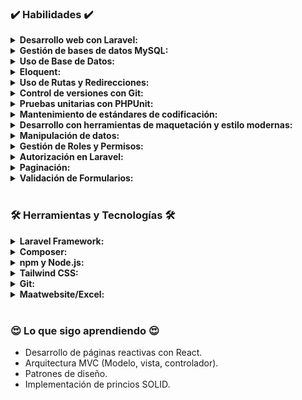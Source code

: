 ### ✔️ Habilidades ✔️
<details>
<summary><strong>Desarrollo web con Laravel:</strong></summary>
<p>Mi experiencia se centra en el uso de este framework. Me centro en desarrollar aplicaciones web sólidas y eficientes utilizando el marco de trabajo PHP.</p>
</details>

<details>
<summary><strong>Gestión de bases de datos MySQL:</strong></summary>
<p>Configurar, administrar e interactuar con bases de datos MySQL en aplicaciones web.</p>
</details>

<details>
<summary><strong>Uso de Base de Datos:</strong></summary>
<p>Operaciones CRUD para manipulación de datos.</p>
</details>

<details>
<summary><strong>Eloquent:</strong></summary>
<p>Uso de Eloquent ORM de Laravel para recuperar y gestionar datos de manera eficiente y coherente.</p>
</details>

<details>
<summary><strong>Uso de Rutas y Redirecciones:</strong></summary>
<p>Redirección a rutas específicas después de las operaciones CRUD para navegar por las aplicaciones.</p>
</details>

<details>
<summary><strong>Control de versiones con Git:</strong></summary>
<p>Capacidad para colaborar en proyectos, llevar un registro de cambios y trabajar de manera eficiente en equipos de desarrollo.</p>
</details>

<details>
<summary><strong>Pruebas unitarias con PHPUnit:</strong></summary>
<p>Compromiso con la calidad del código y capacidad para escribir y ejecutar pruebas en PHP.</p>
</details>

<details>
<summary><strong>Mantenimiento de estándares de codificación:</strong></summary>
<p>Uso de php-cs-fixer para el formateo y verificación del código para mantener estándares de codificación y calidad del código.</p>
</details>

<details>
<summary><strong>Desarrollo con herramientas de maquetación y estilo modernas:</strong></summary>
<p>Uso del marco de clases y utilidades de Tailwind CSS.</p>
</details>

<details>
<summary><strong>Manipulación de datos:</strong></summary>
<p>Gestión de datos con Maatwebsite/Excel para importación y exportación formato de hoja de cálculo.</p>
</details>

<details>
<summary><strong>Gestión de Roles y Permisos:</strong></summary>
<p>Diseño y administración de sistemas de autorización con el uso de roles y permisos.</p>
</details>

<details>
<summary><strong>Autorización en Laravel:</strong></summary>
<p>Utilizas políticas de autorización integradas en Laravel.</p>
</details>

<details>
<summary><strong>Paginación:</strong></summary>
<p>Gestión de grandes conjuntos de datos de manera efectiva para mejorar la experiencia del usuario y el rendimiento de las aplicaciones.</p>
</details>

<details>
<summary><strong>Validación de Formularios:</strong></summary>
<p>Atención a la seguridad y la calidad del código al validar y procesar datos del usuario, productos y demás.</p>
</details></br>

    
### 🛠 Herramientas y Tecnologías 🛠
<details>
<summary><strong>Laravel Framework:</strong></summary>
<p>Experiencia en el uso del framework Laravel para el desarrollo de aplicaciones web en PHP.</p>
</details>

<details>
<summary><strong>Composer:</strong></summary>
<p>Administración de bibliotecas y paquetes en el entorno de PHP utilizando Composer.</p>
</details>

<details>
<summary><strong>npm y Node.js:</strong></summary>
<p>Gestión de dependencias JavaScript en el ecosistema Node.js utilizando npm y Node.js.</p>
</details>

<details>
<summary><strong>Tailwind CSS:</strong></summary>
<p>Trabajas con herramientas de maquetación y estilo modernas para diseñar y estilizar tus aplicaciones web utilizando Tailwind CSS.</p>
</details>

<details>
<summary><strong>Git:</strong></summary>
<p>Aunque no está reflejado directamente en estos archivos, mencionaste Git, que es una herramienta esencial para el control de versiones y la colaboración en proyectos.</p>
</details>

<details>
<summary><strong>Maatwebsite/Excel:</strong></summary>
<p>Has incorporado esta herramienta para la manipulación de datos en formato de hoja de cálculo en tu aplicación.</p>
</details></br>


### 😍 Lo que sigo aprendiendo 😍
- Desarrollo de páginas reactivas con React.
- Arquitectura MVC (Modelo, vista, controlador).
- Patrones de diseño.
- Implementación de princios SOLID.

